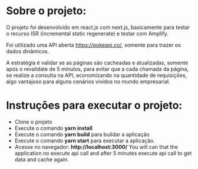 # Sobre o projeto:

O projeto foi desenvolvido em react.js com next.js, basicamente para testar o recurso ISR (incremental static regenerate) e testar com Amplify.

Foi utilizado uma API aberta https://pokeapi.co/, somente para trazer os dados dinâmicos.

A estratégia é validar se as páginas são cacheadas e atualizadas, somente após o revalidate de 5 minutos, para evitar que a cada chamada da página, se realize a consulta na API, economizando na quantidade de requisições, algo vantajoso para alguns cenários vividos no mundo empresarial.

# Instruções para executar o projeto:

- Clone o projeto
- Execute o comando **yarn install**
- Execute o comando **yarn build** para buildar a aplicação
- Execute o comando **yarn start** para executar a aplicação.
- Acesse no navegador: **http://localhost:3000/** You will can that the application no execute api call and after 5 minutes execute api call to get data and cache again.
